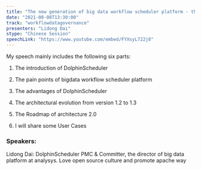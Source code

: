 ```yaml
---
title: "The new generation of big data workflow scheduler platform - the architecture evolution of Apache DolphinScheduler"
date: "2021-08-08T13:30:00" 
track: "workflowdatagovernance"
presenters: "Lidong Dai"
stype: "Chinese Session"
speechLink: "https://www.youtube.com/embed/FYXsyL722j8"
---
```

My speech mainly includes the following six parts:

1. The introduction of DolphinScheduler

2. The pain points of bigdata workflow scheduler platform 

3. The advantages of DolphinScheduler 

4. The architectural evolution from version 1.2 to 1.3

5. The Roadmap of architecture 2.0 

6. I will share some User Cases
 ### Speakers: 
 Lidong Dai: DolphinScheduler PMC & Committer, the director of big data platform at analysys. Love open source culture and promote apache way 